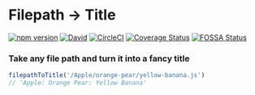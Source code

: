 # Filepath → Title

[![npm version](https://badge.fury.io/js/filepath-to-title.svg)](https://badge.fury.io/js/filepath-to-title)
[![David](https://img.shields.io/david/kirkstrobeck/filepath-to-title.svg)](https://david-dm.org/kirkstrobeck/filepath-to-title)
[![CircleCI](https://circleci.com/gh/kirkstrobeck/filepath-to-title.svg?style=svg)](https://circleci.com/gh/kirkstrobeck/filepath-to-title)
[![Coverage Status](https://coveralls.io/repos/github/kirkstrobeck/filepath-to-title/badge.svg?branch=master)](https://coveralls.io/github/kirkstrobeck/filepath-to-title?branch=master)
[![FOSSA Status](https://app.fossa.io/api/projects/git%2Bgithub.com%2Fkirkstrobeck%2Ffilepath-to-title.svg?type=shield)](https://app.fossa.io/projects/git%2Bgithub.com%2Fkirkstrobeck%2Ffilepath-to-title?ref=badge_shield)

### Take any file path and turn it into a fancy title

```js
filepathToTitle('/Apple/orange-pear/yellow-banana.js')
// 'Apple: Orange Pear: Yellow Banana'
```

